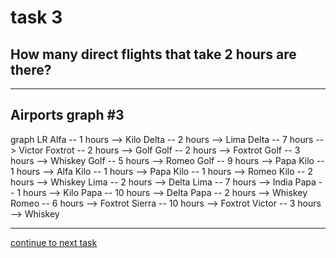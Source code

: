 # task 3

## How many direct flights that take 2 hours are there?

---

## Airports graph #3
<div></div>
<div class="mermaid-access">
graph LR
  Alfa -- 1 hours --> Kilo
  Delta -- 2 hours --> Lima
  Delta -- 7 hours --> Victor
  Foxtrot -- 2 hours --> Golf
  Golf -- 2 hours --> Foxtrot
  Golf -- 3 hours --> Whiskey
  Golf -- 5 hours --> Romeo
  Golf -- 9 hours --> Papa
  Kilo -- 1 hours --> Alfa
  Kilo -- 1 hours --> Papa
  Kilo -- 1 hours --> Romeo
  Kilo -- 2 hours --> Whiskey
  Lima -- 2 hours --> Delta
  Lima -- 7 hours --> India
  Papa -- 1 hours --> Kilo
  Papa -- 10 hours --> Delta
  Papa -- 2 hours --> Whiskey
  Romeo -- 6 hours --> Foxtrot
  Sierra -- 10 hours --> Foxtrot
  Victor -- 3 hours --> Whiskey
</div>

---

[continue to next task](./task4-t.html)

<!-- Required scripts for MermaidAccess -->
<script src="https://combinatronics.com/mermaid-js/mermaid/release/8.8.4/dist/mermaid.min.js"></script>
<script src="mermaid-access-elm.js"></script>
<script src="mermaid-access.js"></script>
<script>
mermaidAccess.go(mermaidAccess.textMode, mermaidAccess.displayAccessibleOnly)
</script>
